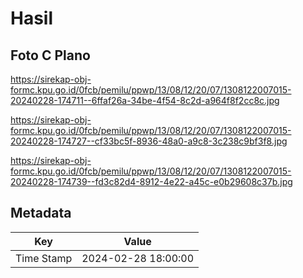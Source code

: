 # Hasil

## Foto C Plano

https://sirekap-obj-formc.kpu.go.id/0fcb/pemilu/ppwp/13/08/12/20/07/1308122007015-20240228-174711--6ffaf26a-34be-4f54-8c2d-a964f8f2cc8c.jpg

https://sirekap-obj-formc.kpu.go.id/0fcb/pemilu/ppwp/13/08/12/20/07/1308122007015-20240228-174727--cf33bc5f-8936-48a0-a9c8-3c238c9bf3f8.jpg

https://sirekap-obj-formc.kpu.go.id/0fcb/pemilu/ppwp/13/08/12/20/07/1308122007015-20240228-174739--fd3c82d4-8912-4e22-a45c-e0b29608c37b.jpg


## Metadata

| Key        | Value               |
| ---------- | ------------------- |
| Time Stamp | 2024-02-28 18:00:00 |



